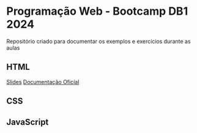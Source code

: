 # Programação Web - Bootcamp DB1 2024

Repositório criado para documentar os exemplos e exercícios durante as aulas

## HTML

[Slides](https://slides.com/alanfsantos/html5)
[Documentação Oficial](https://developer.mozilla.org/pt-BR/docs/Web/HTML)

## CSS

## JavaScript